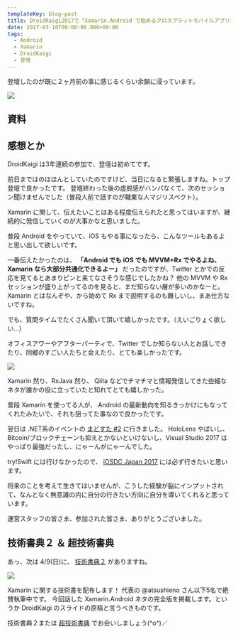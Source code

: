 ```yaml
---
templateKey: blog-post
title: DroidKaigi2017で「Xamarin.Android で始めるクロスプラットモバイルアプリ開発」という話をしました
date: 2017-03-10T00:00:00.000+09:00
tags:
  - Android
  - Xamarin
  - DroidKaigi
  - 登壇
---
```

登壇したのが既に２ヶ月前の事に感じるくらい余韻に浸っています。

<!--more-->

![](/img/posts/had_a_session_about_xamain_android_in_droidkaigi_2017_01.jpg)

## 資料

<script async class="speakerdeck-embed" data-id="592959beb9de46fcb6d0e51652b20e23" data-ratio="1.33333333333333" src="//speakerdeck.com/assets/embed.js"></script>

## 感想とか

DroidKaigi は3年連続の参加で、登壇は初めてです。

前日まではのほほんとしていたのですけど、当日になると緊張しますね。トップ登壇で良かったです。
登壇終わった後の虚脱感がハンパなくて、次のセッション聞けませんでした（普段人前で話すのが職業な人マジリスペクト）。

Xamarin に関して、伝えたいことはある程度伝えられたと思ってはいますが、継続的に発信していくのが大事かなと思いました。

普段 Android をやっていて、iOS もやる事になったら、こんなツールもあるよと思い出して欲しいです。

一番伝えたかったのは、
**「Android でも iOS でも MVVM+Rx でやるよね、Xamarin なら大部分共通化できるよー」**
だったのですが、Twitter とかでの反応を見てるとあまりピンと来てなさそうな感じでしたかね？
他の MVVM や Rx セッションが盛り上がってるのを見ると、まだ知らない層が多いのかなーと。
Xamarin とはなんぞや、から始めて Rx まで説明するのも難しいし、まあ仕方ないですね。

でも、質問タイムでたくさん聞いて頂いて嬉しかったです。（えいごりょく欲しい…）

オフィスアワーやアフターパーティで、Twitter でしか知らない人とお話しできたり、同郷のすごい人たちと会えたり、とても楽しかったです。

![](/img/posts/had_a_session_about_xamain_android_in_droidkaigi_2017_02.jpg)

Xamarin 然り、RxJava 然り、 Qiita などでチマチマと情報発信してきた些細なネタが誰かの役に立っていたと知れてとても嬉しかった。

普段 Xamarin を使ってる人が、 Android の最新動向を知るきっかけにもなってくれたみたいで、それも狙ってた事なので良かったです。

翌日は .NET系のイベントの [まどすた #2](https://metro.connpass.com/event/50917/?utm_source=t.co&utm_medium=referral) に行きました。
HoloLens やばいし、Bitcoin/ブロックチェーンも抑えとかないといけないし、Visual Studio 2017 はやっぱり最強だったし、にゃーんがにゃーんでした。

try!Swift には行けなかったので、 [iOSDC Japan 2017](https://iosdc.jp/2017/) には必ず行きたいと思います。

将来のことを考えて生きてはいませんが、こうした経験が脳にインプットされて、なんとなく無意識の内に自分の行きたい方向に自分を導いてくれると思っています。

運営スタッフの皆さま、参加された皆さま、ありがとうございました。

## 技術書典２ ＆ 超技術書典

あっ、次は 4/9(日)に、 [技術書典２](https://techbookfest.org/event/tbf02) がありますね。

![](/img/posts/had_a_session_about_xamain_android_in_droidkaigi_2017_03.png)

Xamarin に関する技術書を配布します！
代表の @atsushieno さん以下5名で絶賛執筆中です。
今回話した Xamarin.Android ネタの完全版を掲載します。というか DroidKaigi のスライドの原稿と言うべきものです。

技術書典２または [超技術書典](https://techbookfest.org/event/cho01) でお会いしましょう(^o^)／